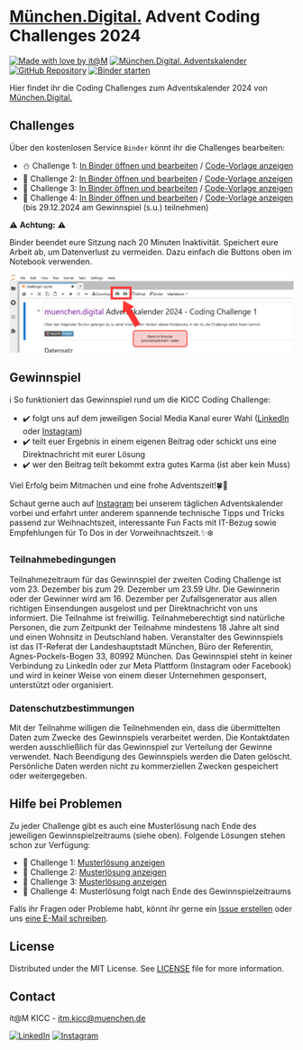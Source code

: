 <!-- add Project Logo, if existing -->

# [München.Digital.](https://muenchen.digital) Advent Coding Challenges 2024

[![Made with love by it@M][made-with-love-shield]][itm-opensource]
[![München.Digital. Adventskalender][adventskalender-shield]][muenchen-digital]
[![GitHub Repository][github-shield]][github-url]
[![Binder starten][binder-shield]][start-binder]
<!-- feel free to add more shields, style 'for-the-badge' -> see https://shields.io/badges -->

Hier findet ihr die Coding Challenges zum Adventskalender 2024 von [München.Digital.](https://muenchen.digital)

## Challenges

Über den kostenlosen Service `Binder` könnt ihr die Challenges bearbeiten: 

- ⛄ Challenge 1: [In Binder öffnen und bearbeiten][challenge1-binder] / [Code-Vorlage anzeigen][challenge1-github] 
- 🎄 Challenge 2: [In Binder öffnen und bearbeiten][challenge2-binder] / [Code-Vorlage anzeigen][challenge2-github] 
- 🎅 Challenge 3: [In Binder öffnen und bearbeiten][challenge3-binder] / [Code-Vorlage anzeigen][challenge3-github]
- 🎁 Challenge 4: [In Binder öffnen und bearbeiten][challenge3-binder] / [Code-Vorlage anzeigen][challenge3-github] (bis 29.12.2024 am Gewinnspiel (s.u.) teilnehmen)

⚠ **Achtung:** ⚠

Binder beendet eure Sitzung nach 20 Minuten Inaktivität.
Speichert eure Arbeit ab, um Datenverlust zu vermeiden.
Dazu einfach die Buttons oben im Notebook verwenden.

![Binder Speicheranleitung](Binder_speichern.png)

## Gewinnspiel

ℹ️ So funktioniert das Gewinnspiel rund um die KICC Coding Challenge:

- ✔️ folgt uns auf dem jeweiligen Social Media Kanal eurer Wahl ([LinkedIn][linkedin-link] oder [Instagram][instagram-link])
- ✔️ teilt euer Ergebnis in einem eigenen Beitrag oder schickt uns eine Direktnachricht mit eurer Lösung
- ✔️ wer den Beitrag teilt bekommt extra gutes Karma (ist aber kein Muss)


Viel Erfolg beim Mitmachen und eine frohe Adventszeit!🍀🙌

Schaut gerne auch auf [Instagram][instagram-link] bei unserem täglichen Adventskalender vorbei und erfahrt unter anderem spannende technische Tipps und Tricks passend zur Weihnachtszeit, interessante Fun Facts mit IT-Bezug sowie Empfehlungen für To Dos in der Vorweihnachtszeit.✨❄️

### Teilnahmebedingungen

Teilnahmezeitraum für das Gewinnspiel der zweiten Coding Challenge ist vom 23. Dezember bis zum 29. Dezember um 23.59 Uhr. 
Die Gewinnerin oder der Gewinner wird am 16. Dezember per Zufallsgenerator aus allen richtigen Einsendungen ausgelost und per Direktnachricht von uns informiert. 
Die Teilnahme ist freiwillig. Teilnahmeberechtigt sind natürliche Personen, die zum Zeitpunkt der Teilnahme mindestens 18 Jahre alt sind und einen Wohnsitz in Deutschland haben.
Veranstalter des Gewinnspiels ist das IT-Referat der Landeshauptstadt München, Büro der Referentin, Agnes-Pockels-Bogen 33, 80992 München. 
Das Gewinnspiel steht in keiner Verbindung zu LinkedIn oder zur Meta Plattform (Instagram oder Facebook) und wird in keiner Weise von einem dieser Unternehmen gesponsert, unterstützt oder organisiert. 

### Datenschutzbestimmungen 

Mit der Teilnahme willigen die Teilnehmenden ein, dass die übermittelten Daten zum Zwecke des Gewinnspiels verarbeitet werden. Die Kontaktdaten werden ausschließlich für das Gewinnspiel zur Verteilung der Gewinne verwendet. Nach Beendigung des Gewinnspiels werden die Daten gelöscht. Persönliche Daten werden nicht zu kommerziellen Zwecken gespeichert oder weitergegeben.


## Hilfe bei Problemen

Zu jeder Challenge gibt es auch eine Musterlösung nach Ende des jeweiligen Gewinnspielzeitraums (siehe oben).
Folgende Lösungen stehen schon zur Verfügung:

- 🎁 Challenge 1: [Musterlösung anzeigen][solution1-github]
- 🎄 Challenge 2: [Musterlösung anzeigen][solution2-github]
- 🎅 Challenge 3: [Musterlösung anzeigen][solution3-github]
- 🎁 Challenge 4: Musterlösung folgt nach Ende des Gewinnspielzeitraums

Falls ihr Fragen oder Probleme habt, könnt ihr gerne ein [Issue erstellen](https://github.com/it-at-m/advent-coding-challenges-24/issues/new) oder uns [eine E-Mail schreiben](mailto:itm.kicc@muenchen.de).

## License

Distributed under the MIT License. See [LICENSE](LICENSE) file for more information.


## Contact

it@M KICC - itm.kicc@muenchen.de

[![LinkedIn][linkedin-shield]][linkedin-link]
[![Instagram][instagram-shield]][instagram-link]

<!-- project shields / links -->
[made-with-love-shield]: https://img.shields.io/badge/made%20with%20%E2%9D%A4%20by-it%40M-yellow?style=flat
[adventskalender-shield]: https://img.shields.io/badge/M%C3%BCnchen.Digital.-%F0%9F%8E%84%20Adventskalender-1e6cff?style=flat
[binder-shield]: https://mybinder.org/badge_logo.svg
[github-shield]: https://img.shields.io/badge/GitHub--Repository-%23121011.svg?logo=github&logoColor=white
[instagram-shield]: https://img.shields.io/badge/Instagram-%23E4405F.svg?logo=Instagram&logoColor=white
[linkedin-shield]: https://img.shields.io/badge/Linkedin-%230077B5.svg?logo=linkedin&logoColor=white

[itm-opensource]: https://opensource.muenchen.de/
[muenchen-digital]: https://muenchen.digital/
[github-url]: https://github.com/it-at-m/advent-coding-challenges-24

[start-binder]: https://mybinder.org/v2/gh/it-at-m/advent-coding-challenges-24/HEAD
[challenge1-binder]: https://mybinder.org/v2/gh/it-at-m/advent-coding-challenges-24/HEAD?urlpath=lab%2Ftree%2Fchallenges%2Fchallenge1.ipynb
[challenge2-binder]: https://mybinder.org/v2/gh/it-at-m/advent-coding-challenges-24/HEAD?urlpath=lab%2Ftree%2Fchallenges%2Fchallenge2.ipynb
[challenge3-binder]: https://mybinder.org/v2/gh/it-at-m/advent-coding-challenges-24/HEAD?urlpath=lab%2Ftree%2Fchallenges%2Fchallenge3.ipynb
[challenge4-binder]: https://mybinder.org/v2/gh/it-at-m/advent-coding-challenges-24/HEAD?urlpath=lab%2Ftree%2Fchallenges%2Fchallenge4.ipynb

[challenge1-github]: https://github.com/it-at-m/advent-coding-challenges-24/blob/main/challenges/challenge1.ipynb
[challenge2-github]: https://github.com/it-at-m/advent-coding-challenges-24/blob/main/challenges/challenge2.ipynb
[challenge3-github]: https://github.com/it-at-m/advent-coding-challenges-24/blob/main/challenges/challenge3.ipynb
[challenge4-github]: https://github.com/it-at-m/advent-coding-challenges-24/blob/main/challenges/challenge4.ipynb

[solution1-github]: https://github.com/it-at-m/advent-coding-challenges-24/blob/main/solutions/challenge1_solution.ipynb
[solution2-github]: https://github.com/it-at-m/advent-coding-challenges-24/blob/main/solutions/challenge2_solution.ipynb
[solution3-github]: https://github.com/it-at-m/advent-coding-challenges-24/blob/main/solutions/challenge3_solution.ipynb

[linkedin-link]: https://www.linkedin.com/showcase/muenchen-digital/
[instagram-link]: https://www.instagram.com/muenchen.digital/
